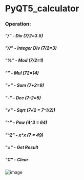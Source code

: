 # PyQT5_calculator

### Operation:
##### "/" - Div (7/2=3.5)
##### "//" - Integer Div (7/2=3)
##### "%" - Mod (7/2=1)
##### "*" - Mul (7*2=14)
##### "+" - Sum (7+2=9)
##### "-" - Dec (7-2=5)
##### "√" - Sqrt (7√2 = 7^1/2))
##### "^" - Pow (4^3 = 64)
##### "^2" - x*x (7 = 49)
##### "=" - Get Result
##### "C" - Clear

![image](https://user-images.githubusercontent.com/110334727/193985600-619f221b-7cc2-448e-927f-a4260c6363fc.png)

